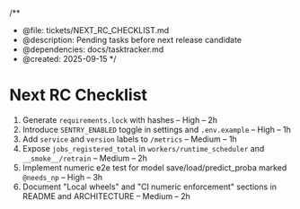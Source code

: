 /**
 * @file: tickets/NEXT_RC_CHECKLIST.md
 * @description: Pending tasks before next release candidate
 * @dependencies: docs/tasktracker.md
 * @created: 2025-09-15
 */

# Next RC Checklist

1. Generate `requirements.lock` with hashes – High – 2h
2. Introduce `SENTRY_ENABLED` toggle in settings and `.env.example` – High – 1h
3. Add `service` and `version` labels to `/metrics` – Medium – 1h
4. Expose `jobs_registered_total` in `workers/runtime_scheduler` and `__smoke__/retrain` – Medium – 2h
5. Implement numeric e2e test for model save/load/predict_proba marked `@needs_np` – High – 3h
6. Document "Local wheels" and "CI numeric enforcement" sections in README and ARCHITECTURE – Medium – 2h
